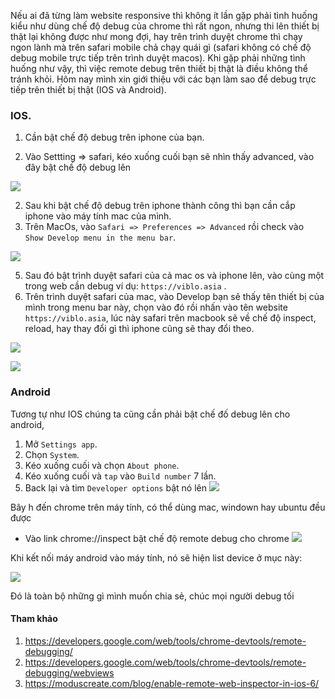 Nếu ai đã từng làm website responsive thì không ít lần gặp phải tình huống kiểu như dùng chế độ debug của chrome thì rất ngon, nhưng thi lên thiết bị thật lại không được như mong đợi, hay trên trình duyệt chrome thì chạy ngon lành mà trên safari mobile chả chạy quái gì (safari không có chế độ debug mobile trực tiếp trên trình duyệt macos).
Khi gặp phải những tình huống như vậy, thì việc remote debug trên thiết bị thật là điều không thể tránh khỏi. Hôm nay mình xin giới thiệu với các bạn làm sao để debug trực tiếp trên thiết bị thật (IOS và Android).

### IOS.
1.  Cần bật chế độ debug trên iphone của bạn.

1. Vào Settting => safari, kéo xuống cuối bạn sẽ nhìn thấy advanced, vào đây bật chế độ debug lên

![](https://images.viblo.asia/2b2cc04e-957c-4b8c-99df-840e669f0fd3.jpg)

2. Sau khi bật chế độ debug trên iphone thành công thì bạn cần cắp iphone vào máy tính mac của mình. 
3. Trên MacOs, vào `Safari => Preferences => Advanced` rồi check vào ` Show Develop menu in the menu bar`.

![](https://images.viblo.asia/11c3f940-02ee-43a3-8b85-86a715c9d87e.jpg)

5. Sau đó bật trình duyệt safari của cả mac os và iphone lên, vào cùng một trong web cần debug ví dụ: `https://viblo.asia` .
6. Trên trình duyệt safari của mac, vào Develop bạn sẽ thấy tên thiết bị của mình trong menu bar này, chọn vào đó rồi nhấn vào tên website `https://viblo.asia`, lúc này safari trên macbook sẽ về chế độ inspect, reload, hay thay đổi gì thì iphone cũng sẽ thay đổi theo.

![](https://images.viblo.asia/83859a9a-d279-4cbf-8943-5ec482e09ab6.png)

![](https://images.viblo.asia/14a575fb-8634-4dd7-9aa4-99261c480d53.jpg)

### Android

Tương tự như IOS chúng ta cũng cần phải bật chế đố debug lên cho android,

1. Mở  `Settings app`.
2. Chọn `System`.
3. Kéo xuống cuối và chọn `About phone`.
4. Kéo xuống cuối và  `tap` vào `Build number` 7 lần.
5. Back lại và tim `Developer options` bật nó lên
![](https://images.viblo.asia/8d2f1aae-50d8-4b14-9001-907d01423a0b.png)

Bây h đến chrome trên máy tính, có thể dùng mac, windown hay ubuntu đều được

-  Vào link chrome://inspect  bật chế độ remote debug cho chrome
![](https://images.viblo.asia/8be9de98-5ea1-4b61-82c9-3018c0350eb7.png)

Khi kết nối máy android vào máy tính, nó sẽ hiện list device ở mục này:

![](https://images.viblo.asia/8a5c7062-8944-4370-a4a5-8df4fedf3951.png)


Đó là toàn bộ những gì mình muốn chia sẻ, chúc mọi người debug tối
#### Tham khảo
1. https://developers.google.com/web/tools/chrome-devtools/remote-debugging/
2. https://developers.google.com/web/tools/chrome-devtools/remote-debugging/webviews
3. https://moduscreate.com/blog/enable-remote-web-inspector-in-ios-6/